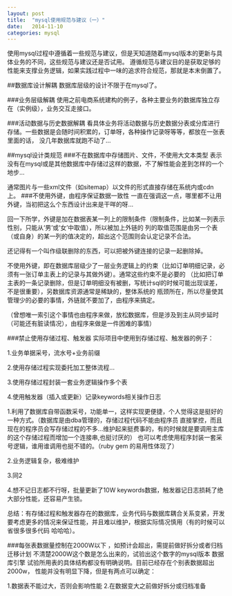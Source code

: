 ```yaml
---
layout: post
title:  "mysql使用规范与建议（一）"
date:   2014-11-10
categories: mysql
---
```


使用mysql过程中遵循着一些规范与建议，但是天知道随着mysql版本的更新与具体业务的不同，这些规范与建议还是否试用。
遵循规范与建议目的是获取足够的性能来支撑业务逻辑，如果实践过程中一味的追求符合规范，那就是本末倒置了。

##数据库设计解耦
数据库层级的设计不限于在mysql了。

###业务层级解耦
使用之前电商系统建构的例子，各种主要业务的数据库独立存在（实例级），业务交互走接口。

###活动数据与历史数据解耦
看具体业务将活动数据与历史数据分表或分库进行存储。一些数据是会随时间积累的，订单呀，各种操作记录呀等等，都放在一张表里面的话，
没几年数据库就跑不动了...

##mysql设计类规范
###不在数据库中存储图片、文件，不使用大文本类型
表示没有在mysql或是其他数据库中存储过这样的数据，不了解性能会差到怎样的一个地步...

通常图片与一些xml文件（如sitemap）以文件的形式直接存储在系统内或cdn上。
###不使用外键，由程序保证数据一致性
一直在强调这一点，哪里都不让用外键，当初把这么个东西设计出来是干咩的呀...

回一下所学，外键是加在数据表某一列上的限制条件（限制条件，比如某一列表示性别，只能从‘男’或‘女’中取值），所以被加上外链的
列的取值范围是由另一个表（或自身）的某一列的值决定的，超出这个范围则会认定记录不合法。

还记得有一个叫作级联删除的东西，可以把被外键连接的记录一起删除掉。

不使用外键，即在数据库层级少了一层业务逻辑上的约束（比如订单明细记录，必须有一张订单主表上的记录与其做外键）。通常这些约束不是必要的
（比如把订单主表的一条记录删除，但是订单明细没有被删，写统计sql的时候可能出现误差，不是很重要），另数据库资源通常是稀缺的，整体系统的
瓶颈所在，所以尽量使其管理少的必要的事情，外链就不要加了，由程序来搞定。

（曾想唯一索引这个事情也由程序来做，放松数据库，但是涉及到主从同步延时（可能还有脏读情况），由程序来做是一件困难的事情）

###禁止使用存储过程、触发器
实际项目中使用到存储过程、触发器的例子：

1.业务单据采号，流水号+业务前缀

2.使用存储过程实现委托加工整体流程...

3.使用存储过程封装一套业务逻辑操作多个表

4.使用触发器（插入或更新）记录keywords相关操作日志

1.利用了数据库自带函数采号，功能单一，这样实现更便捷，个人觉得这是挺好的一种方式。（数据库是由dba管理的，存储过程代码不能由程序员
直接掌控，而且现在的程序员会写存储过程的不多...维护起来挺费事的，有的时候就是要调用主库的这个存储过程而增加一个连接串,也挺讨厌的）
也可以考虑使用程序封装一套采号逻辑，谁用谁调用也挺不错的。（ruby gem 的易用性体现了）

2.业务逻辑复杂，极难维护

3.同2

4.想不记日志都不行呀，批量更新了10W keywords数据，触发器记日志损耗了绝大部分性能，还容易产生锁。

总结：有存储过程和触发器存在的数据库，业务代码与数据库耦合关系变紧，开发要考虑更多的情况来保证性能，并且难以维护，根据实际情况慎用（有的时候可以
省很多很多代码 哈哈哈）。

###每张表数据量控制在2000W以下 ，如预计会超出，需提前做好拆分或者归档迁移计划
不清楚2000W这个数是怎么出来的，试验出这个数字的mysql版本 数据库引擎 试验所用表的具体结构都没有明确说明。目前已经存在个别表数据超出2000w，
性能并没有明显下降，但是有两点可以确定：

1.数据表不能过大，否则会影响性能
2.在数据变大之前做好拆分或归档准备

